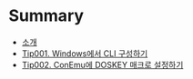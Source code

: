# Summary

* [소개](README.md)
* [Tip001. Windows에서 CLI 구성하기](T001_cli.md)
* [Tip002. ConEmu에 DOSKEY 매크로 설정하기](T002_conemu.md)

